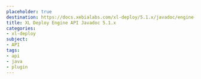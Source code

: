 ```yaml
---
placeholder: true
destination: https://docs.xebialabs.com/xl-deploy/5.1.x/javadoc/engine-api/index.html
title: XL Deploy Engine API Javadoc 5.1.x
categories:
- xl-deploy
subject:
- API
tags:
- api
- java
- plugin
---
```

